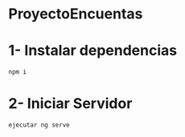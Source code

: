 # ProyectoEncuentas


# 1-  Instalar dependencias
    npm i

# 2- Iniciar Servidor
    ejecutar ng serve

